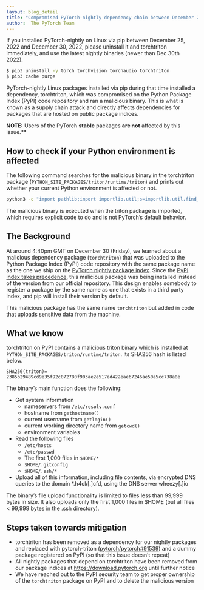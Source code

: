 ```yaml
---
layout: blog_detail
title: "Compromised PyTorch-nightly dependency chain between December 25th and December 30th, 2022."
author:  The PyTorch Team
---
```


If you installed PyTorch-nightly on Linux via pip between December 25, 2022 and December 30, 2022, please uninstall it and torchtriton immediately, and use the latest nightly binaries (newer than Dec 30th 2022).

```bash
$ pip3 uninstall -y torch torchvision torchaudio torchtriton
$ pip3 cache purge
```

PyTorch-nightly Linux packages installed via pip during that time installed a dependency, torchtriton, which was compromised on the Python Package Index (PyPI) code repository and ran a malicious binary. This is what is known as a supply chain attack and directly affects dependencies for packages that are hosted on public package indices.

**NOTE:** Users of the PyTorch **stable** packages **are not** affected by this issue.**


## How to check if your Python environment is affected

The following command searches for the malicious binary in the torchtriton package (`PYTHON_SITE_PACKAGES/triton/runtime/triton`) and prints out whether your current Python environment is affected or not.

```bash
python3 -c "import pathlib;import importlib.util;s=importlib.util.find_spec('triton'); affected=any(x.name == 'triton' for x in (pathlib.Path(s.submodule_search_locations[0] if s is not None else '/' ) / 'runtime').glob('*'));print('You are {}affected'.format('' if affected else 'not '))"
```

The malicious binary is executed when the triton package is imported, which requires explicit code to do and is not PyTorch’s default behavior.

## The Background

At around 4:40pm GMT on December 30 (Friday), we learned about a malicious dependency package (`torchtriton`) that was uploaded to the Python Package Index (PyPI) code repository with the same package name as the one we ship on the [PyTorch nightly package index](https://download.pytorch.org/whl/nightly). Since the [PyPI index takes precedence](https://github.com/pypa/pip/issues/8606), this malicious package was being installed instead of the version from our official repository. This design enables somebody to register a package by the same name as one that exists in a third party index, and pip will install their version by default.

This malicious package has the same name `torchtriton` but added in code that uploads sensitive data from the machine.


## What we know

torchtriton on PyPI contains a malicious triton binary which is installed at `PYTHON_SITE_PACKAGES/triton/runtime/triton`. Its SHA256 hash is listed below.

`SHA256(triton)= 2385b29489cd9e35f92c072780f903ae2e517ed422eae67246ae50a5cc738a0e`

The binary’s main function does the following:

- Get system information
  - nameservers from `/etc/resolv.conf`
  - hostname from `gethostname()`
  - current username from `getlogin()`
  - current working directory name from `getcwd()`
  - environment variables
- Read the following files
  - `/etc/hosts`
  - `/etc/passwd`
  - The first 1,000 files in `$HOME/*`
  - `$HOME/.gitconfig`
  - `$HOME/.ssh/*`
- Upload all of this information, including file contents, via encrypted DNS queries to the domain *.h4ck[.]cfd, using the DNS server wheezy[.]io

The binary’s file upload functionality is limited to files less than 99,999 bytes in size. It also uploads only the first 1,000 files in $HOME (but all files < 99,999 bytes in the .ssh directory).

## Steps taken towards mitigation

- torchtriton has been removed as a dependency for our nightly packages and replaced with pytorch-triton ([pytorch/pytorch#91539](https://github.com/pytorch/pytorch/pull/91539)) and a dummy package registered on PyPI (so that this issue doesn’t repeat)
- All nightly packages that depend on torchtriton have been removed from our package indices at https://download.pytorch.org until further notice
- We have reached out to the PyPI security team to get proper ownership of the `torchtriton` package on PyPI and to delete the malicious version




